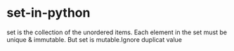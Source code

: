 # set-in-python
set is the collection of the unordered items. Each element in the set must be unique &amp; immutable. But set is mutable.Ignore duplicat value 
